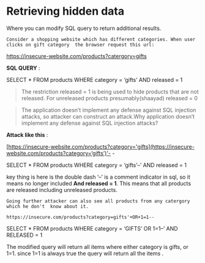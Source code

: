 # Retrieving hidden data

Where you can modify SQL query to return additional results.

```
Consider a shopping website which has different categories. When user clicks on gift category  the browser request this url:
```

https://insecure-website.com/products?catergory=gifts

**SQL QUERY** :

SELECT * FROM products WHERE category = ‘gifts’ AND released = 1

> The restriction released = 1 is being used to hide products that are not released. For unreleased products presumably(shaayad) released = 0
> 

> The application doesn’t implement any defense against SQL injection attacks, so attacker can construct an attack.Why application doesn’t implement any defense against SQL injection attacks?
> 

**Attack like this**  :

[https://insecure-website.com/products?category='gifts](https://insecure-website.com/products?category=‘gifts’)'- -

SELECT * FROM products WHERE category = ‘gifts’–’ AND released = 1

key thing is here is the double dash ‘–’ is a comment indicator in sql, so it means no longer included **And released = 1**. This means that all products are released including unreleased products.

```
Going further attacker can also see all products from any catergory which he don't  know about it.

https://insecure.com/products?category=gifts'+OR+1=1--
```

SELECT * FROM products WHERE category = ‘GIFTS’ OR 1=1–’ AND RELEASED = 1

The modified query will return all items where either category is gifts, or 1=1. since 1=1 is always true the query will return all the items .